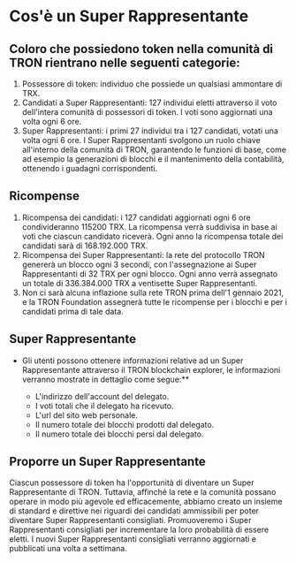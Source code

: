 # Cos'è un Super Rappresentante

## Coloro che possiedono token nella comunità di TRON rientrano nelle seguenti categorie:

1. Possessore di token: individuo che possiede un qualsiasi ammontare di TRX.
2. Candidati a Super Rappresentanti: 127 individui eletti attraverso il voto dell'intera comunità di possessori di token. I voti sono aggiornati una volta ogni 6 ore.
3. Super Rappresentanti: i primi 27 individui tra i 127 candidati, votati una volta ogni 6 ore. I Super Rappresentanti svolgono un ruolo chiave all'interno della comunità di TRON, garantendo le funzioni di base, come ad esempio la generazioni di blocchi e il mantenimento della contabilità, ottenendo i guadagni corrispondenti.

## Ricompense

1. Ricompensa dei candidati: i 127 candidati aggiornati ogni 6 ore condivideranno 115200 TRX. La ricompensa verrà suddivisa in base ai voti che ciascun candidato riceverà. Ogni anno la ricompensa totale dei candidati sarà di 168.192.000 TRX.
2. Ricompensa dei Super Rappresentanti: la rete del protocollo TRON genererà un blocco ogni 3 secondi, con l'assegnazione ai Super Rappresentanti di 32 TRX per ogni blocco. Ogni anno verrà assegnato un totale di 336.384.000 TRX a ventisette Super Rappresentanti.
3. Non ci sarà alcuna inflazione sulla rete TRON prima dell'1 gennaio 2021, e la TRON Foundation assegnerà tutte le ricompense per i blocchi e per i candidati prima di tale data.

## Super Rappresentante

+ Gli utenti possono ottenere informazioni relative ad un Super Rappresentante attraverso il TRON blockchain explorer, le informazioni verranno mostrate in dettaglio come segue:**
    
    + L'indirizzo dell'account del delegato.
    + I voti totali che il delegato ha ricevuto.
    + L'url del sito web personale.
    + Il numero totale dei blocchi prodotti dal delegato.
    + Il numero totale dei blocchi persi dal delegato.

## Proporre un Super Rappresentante

Ciascun possessore di token ha l'opportunità di diventare un Super Rappresentante di TRON. Tuttavia, affinché la rete e la comunità possano operare in modo più agevole ed efficacemente, abbiamo creato un insieme di standard e direttive nei riguardi dei candidati ammissibili per poter diventare Super Rappresentanti consigliati. Promuoveremo i Super Rappresentanti consigliati per incrementare la loro probabilità di essere eletti. I nuovi Super Rappresentanti consigliati verranno aggiornati e pubblicati una volta a settimana.